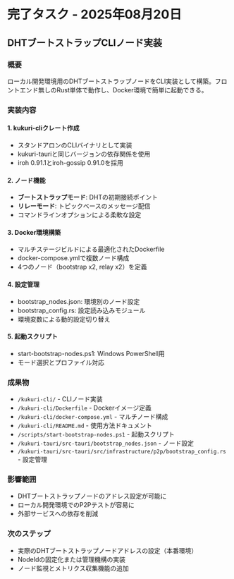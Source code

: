 # 完了タスク - 2025年08月20日

## DHTブートストラップCLIノード実装

### 概要
ローカル開発環境用のDHTブートストラップノードをCLI実装として構築。フロントエンド無しのRust単体で動作し、Docker環境で簡単に起動できる。

### 実装内容

#### 1. kukuri-cliクレート作成
- スタンドアロンのCLIバイナリとして実装
- kukuri-tauriと同じバージョンの依存関係を使用
- iroh 0.91.1とiroh-gossip 0.91.0を採用

#### 2. ノード機能
- **ブートストラップモード**: DHTの初期接続ポイント
- **リレーモード**: トピックベースのメッセージ配信
- コマンドラインオプションによる柔軟な設定

#### 3. Docker環境構築
- マルチステージビルドによる最適化されたDockerfile
- docker-compose.ymlで複数ノード構成
- 4つのノード（bootstrap x2, relay x2）を定義

#### 4. 設定管理
- bootstrap_nodes.json: 環境別のノード設定
- bootstrap_config.rs: 設定読み込みモジュール
- 環境変数による動的設定切り替え

#### 5. 起動スクリプト
- start-bootstrap-nodes.ps1: Windows PowerShell用
- モード選択とプロファイル対応

### 成果物
- `/kukuri-cli/` - CLIノード実装
- `/kukuri-cli/Dockerfile` - Dockerイメージ定義
- `/kukuri-cli/docker-compose.yml` - マルチノード構成
- `/kukuri-cli/README.md` - 使用方法ドキュメント
- `/scripts/start-bootstrap-nodes.ps1` - 起動スクリプト
- `/kukuri-tauri/src-tauri/bootstrap_nodes.json` - ノード設定
- `/kukuri-tauri/src-tauri/src/infrastructure/p2p/bootstrap_config.rs` - 設定管理

### 影響範囲
- DHTブートストラップノードのアドレス設定が可能に
- ローカル開発環境でのP2Pテストが容易に
- 外部サービスへの依存を削減

### 次のステップ
- 実際のDHTブートストラップノードアドレスの設定（本番環境）
- NodeIdの固定化または管理機構の実装
- ノード監視とメトリクス収集機能の追加